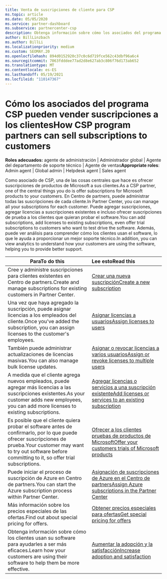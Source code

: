 ```yaml
---
title: Venta de suscripciones de cliente para CSP
ms.topic: article
ms.date: 05/05/2020
ms.service: partner-dashboard
ms.subservice: partnercenter-csp
description: Obtenga información sobre cómo los asociados del programa CSP pueden vender suscripciones a los clientes y administrarlas a través de Centro de partners.
author: BillLinzbach
ms.author: BillLi
ms.localizationpriority: medium
ms.custom: SEOMAY.20
ms.openlocfilehash: 894d0152920c37c0c6d719fce562c43dbf96a6c4
ms.sourcegitcommit: 7063fdddee77ad2d8e627ab3c806f76d173ab652
ms.translationtype: MT
ms.contentlocale: es-ES
ms.lasthandoff: 05/19/2021
ms.locfileid: "110147367"
---
```

# <a name="how-csp-program-partners-can-sell-subscriptions-to-customers"></a><span data-ttu-id="6e667-103">Cómo los asociados del programa CSP pueden vender suscripciones a los clientes</span><span class="sxs-lookup"><span data-stu-id="6e667-103">How CSP program partners can sell subscriptions to customers</span></span>

<span data-ttu-id="6e667-104">**Roles adecuados:** agente de administración | Administrador global | Agente del departamento de soporte técnico | Agente de ventas</span><span class="sxs-lookup"><span data-stu-id="6e667-104">**Appropriate roles**: Admin agent | Global admin | Helpdesk agent | Sales agent</span></span>

<span data-ttu-id="6e667-105">Como asociado de CSP, una de las cosas centrales que hace es ofrecer suscripciones de productos de Microsoft a sus clientes.</span><span class="sxs-lookup"><span data-stu-id="6e667-105">As a CSP partner, one of the central things you do is offer subscriptions for Microsoft products to your customers.</span></span> <span data-ttu-id="6e667-106">En Centro de partners, puede administrar todas las suscripciones de cada cliente.</span><span class="sxs-lookup"><span data-stu-id="6e667-106">In Partner Center, you can manage all your subscriptions for each customer.</span></span> <span data-ttu-id="6e667-107">Puede agregar suscripciones, agregar licencias a suscripciones existentes e incluso ofrecer suscripciones de prueba a los clientes que quieran probar el software.</span><span class="sxs-lookup"><span data-stu-id="6e667-107">You can add subscriptions, add licenses to existing subscriptions, even offer trial subscriptions to customers who want to test drive the software.</span></span> <span data-ttu-id="6e667-108">Además, puede ver análisis para comprender cómo los clientes usan el software, lo que le ayuda a proporcionar un mejor soporte técnico.</span><span class="sxs-lookup"><span data-stu-id="6e667-108">In addition, you can view analytics to understand how your customers are using the software, helping you to provide better support.</span></span>

|<span data-ttu-id="6e667-109">**Para**</span><span class="sxs-lookup"><span data-stu-id="6e667-109">**To do this**</span></span>   |<span data-ttu-id="6e667-110">**Lee esto**</span><span class="sxs-lookup"><span data-stu-id="6e667-110">**Read this**</span></span>   |
|----------------------|:----------------------|
|<span data-ttu-id="6e667-111">Cree y administre suscripciones para clientes existentes en Centro de partners.</span><span class="sxs-lookup"><span data-stu-id="6e667-111">Create and manage subscriptions for existing customers in Partner Center.</span></span>|[<span data-ttu-id="6e667-112">Crear una nueva suscripción</span><span class="sxs-lookup"><span data-stu-id="6e667-112">Create a new subscription</span></span>](create-a-new-subscription.md)|
|<span data-ttu-id="6e667-113">Una vez que haya agregado la suscripción, puede asignar licencias a los empleados del cliente.</span><span class="sxs-lookup"><span data-stu-id="6e667-113">Once you've added the subscription, you can assign licenses to the customer's employees.</span></span>  |[<span data-ttu-id="6e667-114">Asignar licencias a usuarios</span><span class="sxs-lookup"><span data-stu-id="6e667-114">Assign licenses to users</span></span>](assign-licenses-to-users.md)|
|<span data-ttu-id="6e667-115">También puede administrar actualizaciones de licencias masivas.</span><span class="sxs-lookup"><span data-stu-id="6e667-115">You can also manage bulk license updates.</span></span>   |[<span data-ttu-id="6e667-116">Asignar o revocar licencias a varios usuarios</span><span class="sxs-lookup"><span data-stu-id="6e667-116">Assign or revoke licenses to multiple users</span></span>](bulk-license-provisioning-for-multiple-users.md)|
|<span data-ttu-id="6e667-117">A medida que el cliente agrega nuevos empleados, puede agregar más licencias a las suscripciones existentes.</span><span class="sxs-lookup"><span data-stu-id="6e667-117">As your customer adds new employees, you can add more licenses to existing subscriptions.</span></span>   |[<span data-ttu-id="6e667-118">Agregar licencias o servicios a una suscripción existente</span><span class="sxs-lookup"><span data-stu-id="6e667-118">Add licenses or services to an existing subscription</span></span>](add-licenses-or-services-to-an-existing-subscription.md)|
|<span data-ttu-id="6e667-119">Es posible que el cliente quiera probar el software antes de confirmarlo, por lo que puede ofrecer suscripciones de prueba.</span><span class="sxs-lookup"><span data-stu-id="6e667-119">Your customer may want to try out software before committing to it, so offer trial subscriptions.</span></span>    |[<span data-ttu-id="6e667-120">Ofrecer a los clientes pruebas de productos de Microsoft</span><span class="sxs-lookup"><span data-stu-id="6e667-120">Offer your customers trials of Microsoft products</span></span>](offer-your-customers-trials-of-microsoft-products.md)|
|<span data-ttu-id="6e667-121">Puede iniciar el proceso de suscripción de Azure en Centro de partners.</span><span class="sxs-lookup"><span data-stu-id="6e667-121">You can start the Azure subscription process within Partner Center.</span></span>   |[<span data-ttu-id="6e667-122">Asignación de suscripciones de Azure en el Centro de partners</span><span class="sxs-lookup"><span data-stu-id="6e667-122">Assign Azure subscriptions in the Partner Center</span></span>](assign-azure-subscriptions.md)|
|<span data-ttu-id="6e667-123">Más información sobre los precios especiales de las ofertas.</span><span class="sxs-lookup"><span data-stu-id="6e667-123">Find out about special pricing for offers.</span></span>   |[<span data-ttu-id="6e667-124">Obtener precios especiales para ofertas</span><span class="sxs-lookup"><span data-stu-id="6e667-124">Get special pricing for offers</span></span>](get-special-pricing-for-offers.md)|
|<span data-ttu-id="6e667-125">Obtenga información sobre cómo los clientes usan su software para ayudarles a ser más eficaces.</span><span class="sxs-lookup"><span data-stu-id="6e667-125">Learn how your customers are using their software to help them be more effective.</span></span>   | [<span data-ttu-id="6e667-126">Aumentar la adopción y la satisfacción</span><span class="sxs-lookup"><span data-stu-id="6e667-126">Increase adoption and satisfaction</span></span>](increasing-adoption-and-satisfaction.md)   |
